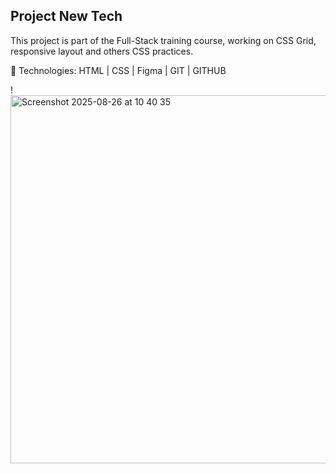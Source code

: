 ## Project New Tech

This project is part of the Full-Stack training course, working on CSS Grid, responsive layout and others CSS practices.

🚀 Technologies: HTML | CSS | Figma | GIT | GITHUB

!<img width="515" height="589" alt="Screenshot 2025-08-26 at 10 40 35" src="https://github.com/user-attachments/assets/d88a6961-7c52-4b5d-ad2e-bdadb51c1def" />
